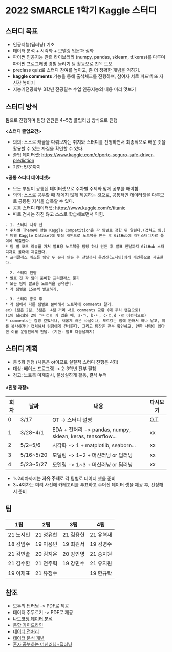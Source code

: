 ﻿# 2022 SMARCLE 1학기 Kaggle 스터디

## 스터디 목표
 * 인공지능(딥러닝) 기초
 * 데이터 분석 + 시각화 + 모델링 입문과 심화
 * 파이썬 인공지능 관련 라이브러리 (numpy, pandas, sklearn, tf.keras)를 다루며 파이썬 프로그래밍 경험 늘리기
팀 활동으로 친목 도모
 * preclass quiz로 스터디 참여를 높이고, 좀 더 정확한 개념을 익히기. 
 * **kaggle comments** 기능을 통해 출석체크를 진행하며, 참여자 서로  피드백 또 자신감 높이기
 * 지능기전공학부 3학년 전공필수 수업 인공지능의 내용 미리 맛보기

## 스터디 방식
**팀**으로 진행하며 팀당 인원은 4~5명 플립러닝 방식으로 진행

**<스터디 졸업요건>**
* 의의: 스스로 캐글을 다뤄보자는 취지와 스터디를 진행하면서 최종적으로 배운 것을 활용할 수 있는 자질을 확인할 수 있다. 
* 졸업 데이터셋: https://www.kaggle.com/c/porto-seguro-safe-driver-prediction
* 기한: 5/31까지

**<공통 스터디 데이터셋>**
* 모든 부원이 공통된 데이터셋으로 주차별 주제와 맞게 공부를 해야함.
* 의의: 스스로 공부할 때 해메지 않게 제공하는 것으로, 공통적인 데이터셋을 다루므로 공통된 지식을 습득할 수 있다.
* 공통 스터디 데이터셋: https://www.kaggle.com/c/titanic
* 따로 검사는 하진 않고 스스로 학습해보면서 익힘.

```
- 1. 스터디 시작 전
* 주차별 Theme에 맞는 Kaggle Competition을 각 팀별로 정한 뒤 알린다.(겹쳐도 됨.) 
* 팀별 Kaggle Dataset에 맞춰 개인으로 노트북을 만든 후 GitHub에 개인스터디자료 폴더에 제출한다.
* 팀 별 코드 리뷰를 거쳐 발표용 노트북을 팀당 하나 만든 후 발표 전날까지 GitHub 스터디자료 폴더에 제출한다.
* 프리클래스 퀴즈를 팀당 두 문제 만든 후 전날까지 운영진(노지민)에게 개인톡으로 제춣한다.

- 2. 스터디 진행
* 발표 전 각 팀이 준비한 프리클래스 풀기
* 모든 팀이 발표용 노트북을 공유한다.
* 각 팀별로 15분씩 발표하기.

- 3. 스터디 종료 후
* 각 팀에서 다른 팀별로 분배해서 노트북에 comments 달기.
ex) 1팀은 2팀, 3팀은  4팀 끼리 서로 comments 교환 (매 주차 랜덤으로) 
(1팀 abcd와 2팀 ㄱㄴㄷㄹ 가 있을 때, a-ㄱ, b-ㄴ, c-ㄷ,d -ㄹ 이런식으로)
* comments는 감명 깊었거나, 새롭게 배운 사실이나, 모르겠는 점에 관해서 하나 달고, 이를 복사하거나 캡쳐해서 팀장에게 건네준다. 그리고 팀장은 전부 확인하고, 안한 사람이 있다면 이를 운영진에게 전달. (기한: 발표 다음날까지)
```

## 스터디 계획
* 총 5회 진행 (처음은 ot이므로 실질적 스터디 진행은 4회)
* 대상: 베이스 프로그램 -> 2-3학년 전부 필참
* 경고: 노트북 미제출시, 불성실하게 활동, 결석 누적

#### <진행 과정>
| 회차 | 날짜 | 내용 | 다시보기 |
| --- | --- | --- | --- |
| 0 | 3/17 | OT -> 스터디 설명 | [O.T](https://youtu.be/lYQMqsAkhQo) |
| 1 | 3/28~4/1 | EDA + 전처리 -> pandas, numpy, sklean, keras, tensorflow... | xx |
| 2 | 5/2~5/6 | 시각화 -> 1 + matplotlib, seaborn... | xx |
| 3 | 5/16~5/20 | 모델링 -> 1~2 + 머신러닝 or 딥러닝 | xx |
| 4 | 5/23~5/27 | 모델링 -> 1~3 + 머신러닝 or 딥러닝 | xx |

* 1~2회차까지는 **자유 주제**로 각 팀별로 데이터 셋을 준비
* 3~4회차는 미리 사전에 카테고리를 투표하고 주어진 데이터 셋을 제공 후, 선정해서 준비


## 팀
| 1팀 | 2팀 | 3팀 | 4팀 |
|:---:|:---:|:---:|:---:|
|21 노지민|21 정유찬|21 김용현|21 유혁재|
|18 김범주|19 이용빈|19 최원서|19 김병주|
|21 김민솔|20 김지은|20 강인영|21 송지원|
|21 김수환|21 전주혁|19 강민수|21 유지원|
|19 이재표|21 유정수||19 한규탁|


## 참조
* 모두의 딥러닝 -> PDF로 제공
* 데이터 주무르기 -> PDF로 제공
* [나도코딩 데이터 분석](https://youtu.be/PjhlUzp_cU0)
* [통합 가이드라인](https://kaggle-kr.tistory.com/32)
* [데이터 전처리](https://www.kaggle.com/kwonyoung234/for-beginner)
* [데이터 분석 개념](https://www.youtube.com/watch?v=PjhlUzp_cU0)
* [혼자 공부하는 머신러닝+딥러닝](https://youtu.be/J6wehCO_c58)


